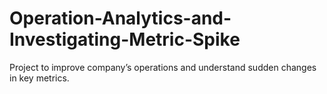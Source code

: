 # Operation-Analytics-and-Investigating-Metric-Spike
Project to improve company’s operations and understand sudden changes in key metrics.
